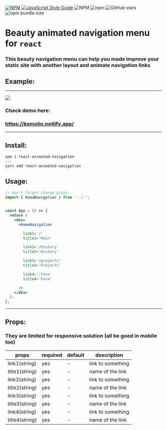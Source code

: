 [![NPM](https://img.shields.io/npm/v/react-animated-navigation.svg)](https://www.npmjs.com/package/react-animated-navigation)
[![JavaScript Style Guide](https://img.shields.io/badge/code_style-standard-brightgreen.svg)](https://standardjs.com)
![NPM](https://img.shields.io/npm/l/react-animated-navigation)
![npm](https://img.shields.io/npm/dm/react-animated-navigation)
![GitHub stars](https://img.shields.io/github/stars/Ivan-Corporation/github-react-animated-navigation?style=social)
![npm bundle size](https://img.shields.io/bundlephobia/minzip/react-animated-navigation)


# Beauty animated navigation menu for ```react```

### This beauty navigation menu can help you made improve your static site with another layout and animate navigation links





## Example:
---

<img src='./menu-nav.gif'>

### Check demo here:
### https://komolio.netlify.app/

---

## Install:
```bash
npm i react-animated-navigation
---
yarn add react-animated-navigation
```

## Usage:
```jsx
// don't forget change props
import { KomaNavigation } from '../.';


const App = () => {
  return (
    <div>
      <KomaNavigation

        link1='/'
        title1='Main'

        link2='/history'
        title2='History'

        link3='/projects'
        title3='Projects'

        link4='/form'
        title4='Form'

      />
    </div>
  );
};
```

---
## Props:

### They are limited for responsive solution (all be good in mobile too)

| props  | required | default  | description |
| ------------- | ------------- | ------------- | ------------- |
| link1(string)| yes | - | link to something |
| title1(string) | yes | - | name of the link |
| link2(string)| yes | - | link to something |
| title2(string) | yes | - | name of the link |
| link3(string)| yes | - | link to something |
| title3(string) | yes | - | name of the link |
| link4(string)| yes | - | link to something |
| title4(string) | yes | - | name of the link |
